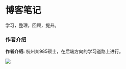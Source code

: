# 博客笔记

学习，整理，回顾，提升。



### 作者介绍

**作者介绍:**  杭州某985硕士，在后端方向的学习道路上进行。

![](https://imgkr.cn-bj.ufileos.com/66f3a716-b3cc-469b-9b61-8be00244305c.png)

